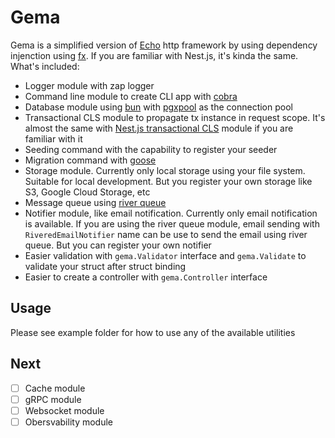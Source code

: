 # Gema
Gema is a simplified version of [Echo](https://echo.labstack.com/) http framework by using dependency injenction using [fx](https://github.com/uber-go/fx). If you are familiar with Nest.js, it's kinda the same. What's included:
- Logger module with zap logger
- Command line module to create CLI app with [cobra](https://github.com/spf13/cobra)
- Database module using [bun](https://bun.uptrace.dev/) with [pgxpool](https://github.com/jackc/pgx/tree/master/pgxpool) as the connection pool
- Transactional CLS module to propagate tx instance in request scope. It's almost the same with [Nest.js transactional CLS](https://papooch.github.io/nestjs-cls/plugins/available-plugins/transactional) module if you are familiar with it
- Seeding command with the capability to register your seeder
- Migration command with [goose](https://github.com/pressly/goose)
- Storage module. Currently only local storage using your file system. Suitable for local development. But you register your own storage like S3, Google Cloud Storage, etc
- Message queue using [river queue](https://riverqueue.com/)
- Notifier module, like email notification. Currently only email notification is available. If you are using the river queue module, email sending with `RiveredEmailNotifier` name can be use to send the email using river queue. But you can register your own notifier
- Easier validation with `gema.Validator` interface and `gema.Validate` to validate your struct after struct binding
- Easier to create a controller with `gema.Controller` interface

## Usage
Please see example folder for how to use any of the available utilities

## Next
- [ ] Cache module
- [ ] gRPC module
- [ ] Websocket module
- [ ] Obersvability module